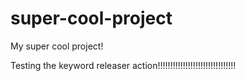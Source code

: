 # super-cool-project
My super cool project!

Testing the keyword releaser action!!!!!!!!!!!!!!!!!!!!!!!!!!!!!!!


